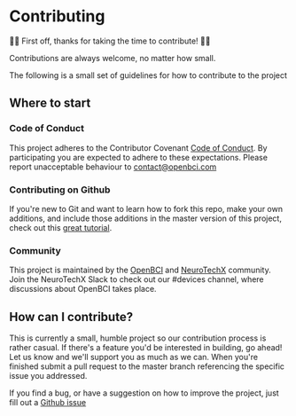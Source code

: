 # Contributing

:tada::clinking_glasses:  First off, thanks for taking the time to contribute! :tada::clinking_glasses:

Contributions are always welcome, no matter how small.

The following is a small set of guidelines for how to contribute to the project

## Where to start

### Code of Conduct
This project adheres to the Contributor Covenant [Code of Conduct](CODE_OF_CONDUCT.md).
By participating you are expected to adhere to these expectations. Please report unacceptable behaviour to [contact@openbci.com](mailto:contact@openbci.com)

### Contributing on Github

If you're new to Git and want to learn how to fork this repo, make your own additions, and include those additions in the master version of this project, check out this [great tutorial](http://blog.davidecoppola.com/2016/11/howto-contribute-to-open-source-project-on-github/).

### Community

This project is maintained by the [OpenBCI](www.openbci.com) and [NeuroTechX](www.neurotechx.com) community. Join the NeuroTechX Slack to check out our #devices channel, where discussions about OpenBCI takes place.

## How can I contribute?

This is currently a small, humble project so our contribution process is rather casual. If there's a feature you'd be interested in building, go ahead! Let us know and we'll support you as much as we can. When you're finished submit a pull request to the master branch referencing the specific issue you addressed.

If you find a bug, or have a suggestion on how to improve the project, just fill out a [Github issue](../../issues)
